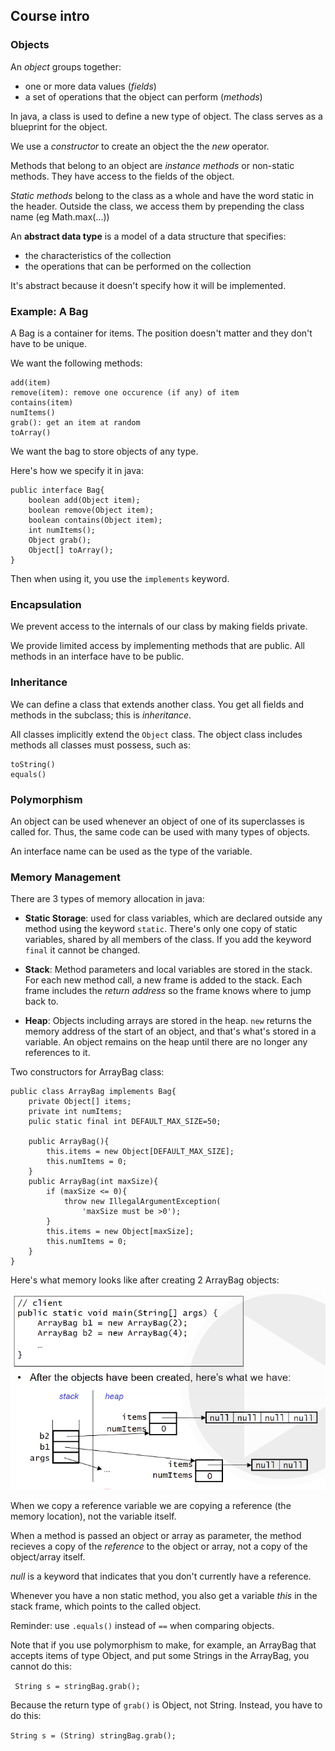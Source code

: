 ## Course intro

### Objects

An _object_ groups together:
- one or more data values (_fields_)
- a set of operations that the object can perform (_methods_)

In java, a class is used to define a new type of object. The class serves as a blueprint for the object.

We use a _constructor_ to create an object the the _new_ operator.

Methods that belong to an object are _instance methods_ or non-static methods. They have access to the fields of the object.

_Static methods_ belong to the class as a whole and have the word static in the header. Outside the class, we access them by prepending the class name (eg Math.max(...))

An **abstract data type** is a model of a data structure that specifies:
- the characteristics of the collection
- the operations that can be performed on the collection

It's abstract because it doesn't specify how it will be implemented.

### Example: A Bag

A Bag is a container for items. The position doesn't matter and they don't have to be unique. 

We want the following methods:
```
add(item)
remove(item): remove one occurence (if any) of item
contains(item)
numItems()
grab(): get an item at random
toArray()
```
We want the bag to store objects of any type.

Here's how we specify it in java:

```
public interface Bag{
    boolean add(Object item);
    boolean remove(Object item);
    boolean contains(Object item);
    int numItems();
    Object grab();
    Object[] toArray();
}
```

Then when using it, you use the `implements` keyword.

### Encapsulation

We prevent access to the internals of our class by making fields private.

We provide limited access by implementing methods that are public. All methods in an interface have to be public.

### Inheritance

We can define a class that extends another class. You get all fields and methods in the subclass; this is _inheritance_.

All classes implicitly extend the `Object` class. The object class includes methods all classes must possess, such as:
```
toString()
equals()
```

### Polymorphism

An object can be used whenever an object of one of its superclasses is called for. Thus, the same code can be used with many types of objects.

An interface name can be used as the type of the variable.

### Memory Management

There are 3 types of memory allocation in java:

- **Static Storage**: used for class variables, which are declared outside any method using the keyword `static`. There's only one copy of static variables, shared by all members of the class. If you add the keyword `final` it cannot be changed.

- **Stack**: Method parameters and local variables are stored in the stack. For each new method call, a new frame is added to the stack. Each frame includes the _return address_ so the frame knows where to jump back to.

- **Heap**: Objects including arrays are stored in the heap. 
`new` returns the memory address of the start of an object, and that's what's stored in a variable. An object remains on the heap until there are no longer any references to it.

Two constructors for ArrayBag class:

```
public class ArrayBag implements Bag{
    private Object[] items;
    private int numItems;
    pulic static final int DEFAULT_MAX_SIZE=50;

    public ArrayBag(){
        this.items = new Object[DEFAULT_MAX_SIZE];
        this.numItems = 0;
    }
    public ArrayBag(int maxSize){
        if (maxSize <= 0){
            throw new IllegalArgumentException(
                'maxSize must be >0');
        }
        this.items = new Object[maxSize];
        this.numItems = 0;
    } 
}
```

Here's what memory looks like after creating 2 ArrayBag objects:

!['alt text'](week1_screenshot_1.PNG "Screenshot from lecture")

When we copy a reference variable we are copying a reference (the memory location), not the variable itself.

When a method is passed an object or array as parameter, the method recieves a copy of the _reference_ to the object or array, not a copy of the object/array itself.

_null_ is a keyword that indicates that you don't currently have a reference.

Whenever you have a non static method, you also get a variable _this_ in the stack frame, which points to the called object.

Reminder: use `.equals()` instead of `==` when comparing objects.

Note that if you use polymorphism to make, for example, an ArrayBag that accepts items of type Object, and put some Strings in the ArrayBag, you cannot do this:

``` String s = stringBag.grab();```

Because the return type of ```grab()``` is Object, not String. Instead, you have to do this:

```String s = (String) stringBag.grab();```






